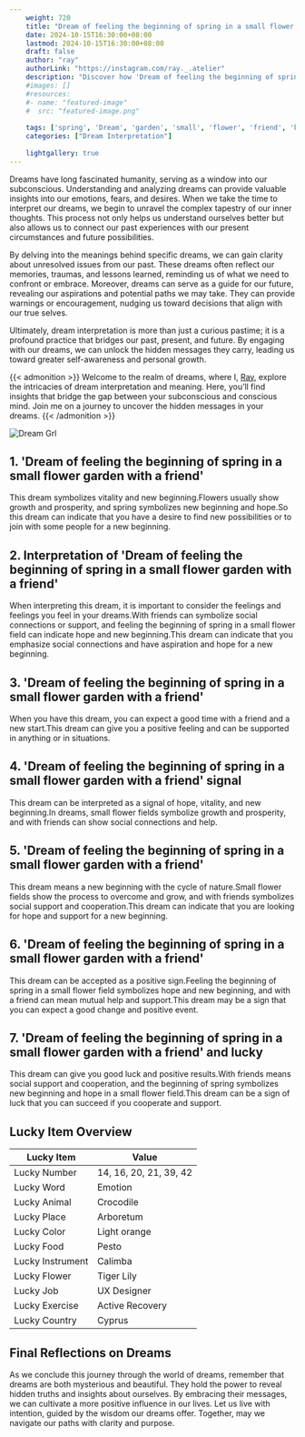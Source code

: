 ```yaml
---
    weight: 720
    title: "Dream of feeling the beginning of spring in a small flower garden with a friend"  # Assuming 'title' column exists
    date: 2024-10-15T16:30:00+08:00
    lastmod: 2024-10-15T16:30:00+08:00
    draft: false
    author: "ray"
    authorLink: "https://instagram.com/ray._.atelier"
    description: "Discover how 'Dream of feeling the beginning of spring in a small flower garden with a friend' can interpret your future and uncover its significant meanings in your life."
    #images: []
    #resources:
    #- name: "featured-image"
    #  src: "featured-image.png"
    
    tags: ['spring', 'Dream', 'garden', 'small', 'flower', 'friend', 'beginning', 'feeling']
    categories: ["Dream Interpretation"]
    
    lightgallery: true
---
```

    
Dreams have long fascinated humanity, serving as a window into our subconscious. Understanding and analyzing dreams can provide valuable insights into our emotions, fears, and desires. When we take the time to interpret our dreams, we begin to unravel the complex tapestry of our inner thoughts. This process not only helps us understand ourselves better but also allows us to connect our past experiences with our present circumstances and future possibilities.

By delving into the meanings behind specific dreams, we can gain clarity about unresolved issues from our past. These dreams often reflect our memories, traumas, and lessons learned, reminding us of what we need to confront or embrace. Moreover, dreams can serve as a guide for our future, revealing our aspirations and potential paths we may take. They can provide warnings or encouragement, nudging us toward decisions that align with our true selves.

Ultimately, dream interpretation is more than just a curious pastime; it is a profound practice that bridges our past, present, and future. By engaging with our dreams, we can unlock the hidden messages they carry, leading us toward greater self-awareness and personal growth.

{{< admonition >}}
Welcome to the realm of dreams, where I, [Ray](https://instagram.com/ray._.atelier), explore the intricacies of dream interpretation and meaning. Here, you’ll find insights that bridge the gap between your subconscious and conscious mind. Join me on a journey to uncover the hidden messages in your dreams.
{{< /admonition >}}

![Dream Grl](https://cdn.pixabay.com/photo/2017/11/02/03/35/gothic-2910057_1280.jpg "Dream Grl")

## 1. 'Dream of feeling the beginning of spring in a small flower garden with a friend'
This dream symbolizes vitality and new beginning.Flowers usually show growth and prosperity, and spring symbolizes new beginning and hope.So this dream can indicate that you have a desire to find new possibilities or to join with some people for a new beginning.

## 2. Interpretation of 'Dream of feeling the beginning of spring in a small flower garden with a friend'
When interpreting this dream, it is important to consider the feelings and feelings you feel in your dreams.With friends can symbolize social connections or support, and feeling the beginning of spring in a small flower field can indicate hope and new beginning.This dream can indicate that you emphasize social connections and have aspiration and hope for a new beginning.

## 3. 'Dream of feeling the beginning of spring in a small flower garden with a friend'
When you have this dream, you can expect a good time with a friend and a new start.This dream can give you a positive feeling and can be supported in anything or in situations.

## 4. 'Dream of feeling the beginning of spring in a small flower garden with a friend' signal
This dream can be interpreted as a signal of hope, vitality, and new beginning.In dreams, small flower fields symbolize growth and prosperity, and with friends can show social connections and help.

## 5. 'Dream of feeling the beginning of spring in a small flower garden with a friend'
This dream means a new beginning with the cycle of nature.Small flower fields show the process to overcome and grow, and with friends symbolizes social support and cooperation.This dream can indicate that you are looking for hope and support for a new beginning.

## 6. 'Dream of feeling the beginning of spring in a small flower garden with a friend'
This dream can be accepted as a positive sign.Feeling the beginning of spring in a small flower field symbolizes hope and new beginning, and with a friend can mean mutual help and support.This dream may be a sign that you can expect a good change and positive event.

## 7. 'Dream of feeling the beginning of spring in a small flower garden with a friend' and lucky
This dream can give you good luck and positive results.With friends means social support and cooperation, and the beginning of spring symbolizes new beginning and hope in a small flower field.This dream can be a sign of luck that you can succeed if you cooperate and support.

## Lucky Item Overview
| Lucky Item          | Value              |
|---------------|--------------------|
| Lucky Number        | 14, 16, 20, 21, 39, 42  |
| Lucky Word          | Emotion |
| Lucky Animal        | Crocodile |
| Lucky Place         | Arboretum     |
| Lucky Color         | Light orange     |
| Lucky Food          | Pesto      |
| Lucky Instrument    | Calimba |
| Lucky Flower        | Tiger Lily    |
| Lucky Job           | UX Designer       |
| Lucky Exercise      | Active Recovery  |
| Lucky Country       | Cyprus    |


##  Final Reflections on Dreams

As we conclude this journey through the world of dreams, remember that dreams are both mysterious and beautiful. They hold the power to reveal hidden truths and insights about ourselves. By embracing their messages, we can cultivate a more positive influence in our lives. Let us live with intention, guided by the wisdom our dreams offer. Together, may we navigate our paths with clarity and purpose.

